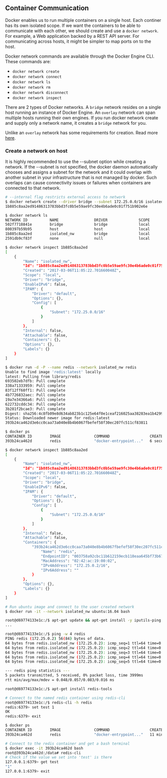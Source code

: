## Container Communication
Docker enables us to run multiple containers on a single host.
Each continer has its own isolated scope. If we want the containers to be able to
communicate with each other, we should create and use a `docker network`.
For example, a Web application backed by a REST API server.
For communicating across hosts, it might be simpler to map ports on to the host.

Docker network commands are available through the Docker Engine CLI.
These commands are:
  - `docker network create`
  - `docker network connect`
  - `docker network ls`
  - `docker network rm`
  - `docker network disconnect`
  - `docker network inspect`

There are 2 types of Docker networks.
A `bridge` network resides on a single host running an instance of Docker Engine.
An `overlay` network can span multiple hosts running their own engines.
If you run docker network create and supply only a network name, it creates a `bridge` network for you.

Unlike an `overlay` network has some requirements for creation. Read more [here](https://docs.docker.com/engine/userguide/networking/work-with-networks/#create-networks).

### Create a network on host

It is highly recommended to use the --subnet option while creating a network.
If the --subnet is not specified, the docker daemon automatically
chooses and assigns a subnet for the network and it could overlap
with another subnet in your infrastructure that is not managed by docker.
Such overlaps can cause connectivity issues or failures when containers are connected to that network.

```bash
# --internal flag restricts external access to network
$ docker network create --driver bridge --subnet 172.25.0.0/16 isolated_nw
1b885c8aa2ed91486313783bbd3fc0b5e59ae9fc30e4b6ade0c01f751b902e6e

$ docker network ls
NETWORK ID          NAME                DRIVER              SCOPE
502f7718841e        bridge              bridge              local
800397b59b95        host                host                local
1b885c8aa2ed        isolated_nw         bridge              local
2591db9cf83f        none                null                local

$ docker network inspect 1b885c8aa2ed
[
    {
        "Name": "isolated_nw",
        "Id": "1b885c8aa2ed91486313783bbd3fc0b5e59ae9fc30e4b6ade0c01f751b902e6e",
        "Created": "2017-03-06T11:05:22.701660048Z",
        "Scope": "local",
        "Driver": "bridge",
        "EnableIPv6": false,
        "IPAM": {
            "Driver": "default",
            "Options": {},
            "Config": [
                {
                    "Subnet": "172.25.0.0/16"
                }
            ]
        },
        "Internal": false,
        "Attachable": false,
        "Containers": {},
        "Options": {},
        "Labels": {}
    }
]

$ docker run -d -P --name redis --network isolated_nw redis
Unable to find image 'redis:latest' locally
latest: Pulling from library/redis
693502eb7dfb: Pull complete
338a71333959: Pull complete
83f12ff60ff1: Pull complete
4b7726832aec: Pull complete
19a7e34366a6: Pull complete
622732cddc34: Pull complete
3b281f2bcae3: Pull complete
Digest: sha256:4c8fb09e8d634ab823b1c125e64f0e1ceaf216025aa38283ea1b42997f1e8059
Status: Downloaded newer image for redis:latest
393b24ca462d3e6cc0caa73a040e8b4b6067fbefef58f30ec207fc511cf83811

$ docker ps
CONTAINER ID        IMAGE               COMMAND                  CREATED             STATUS              PORTS                    NAMES
393b24ca462d        redis               "docker-entrypoint..."   6 seconds ago       Up 5 seconds        0.0.0.0:1024->6379/tcp   redis

$ docker network inspect 1b885c8aa2ed
[
    {
        "Name": "isolated_nw",
        "Id": "1b885c8aa2ed91486313783bbd3fc0b5e59ae9fc30e4b6ade0c01f751b902e6e",
        "Created": "2017-03-06T11:05:22.701660048Z",
        "Scope": "local",
        "Driver": "bridge",
        "EnableIPv6": false,
        "IPAM": {
            "Driver": "default",
            "Options": {},
            "Config": [
                {
                    "Subnet": "172.25.0.0/16"
                }
            ]
        },
        "Internal": false,
        "Attachable": false,
        "Containers": {
            "393b24ca462d3e6cc0caa73a040e8b4b6067fbefef58f30ec207fc511cf83811": {
                "Name": "redis",
                "EndpointID": "003758a92cbc11b612159ecb118eaa645bf73b67c2ccb091e716fbf9750df60d",
                "MacAddress": "02:42:ac:19:00:02",
                "IPv4Address": "172.25.0.2/16",
                "IPv6Address": ""
            }
        },
        "Options": {},
        "Labels": {}
    }
]

# Run ubuntu image and connect to the user created network
$ docker run -it --network isolated_nw ubuntu:16.04 bash

root@d69774133e1c:/$ apt-get update && apt-get install -y iputils-ping
...

root@d69774133e1c:/$ ping -w 4 redis
PING redis (172.25.0.2) 56(84) bytes of data.
64 bytes from redis.isolated_nw (172.25.0.2): icmp_seq=1 ttl=64 time=0.083 ms
64 bytes from redis.isolated_nw (172.25.0.2): icmp_seq=2 ttl=64 time=0.054 ms
64 bytes from redis.isolated_nw (172.25.0.2): icmp_seq=3 ttl=64 time=0.056 ms
64 bytes from redis.isolated_nw (172.25.0.2): icmp_seq=4 ttl=64 time=0.048 ms
64 bytes from redis.isolated_nw (172.25.0.2): icmp_seq=5 ttl=64 time=0.048 ms

--- redis ping statistics ---
5 packets transmitted, 5 received, 0% packet loss, time 3999ms
rtt min/avg/max/mdev = 0.048/0.057/0.083/0.016 ms

root@d69774133e1c:/$ apt-get install redis-tools

# Connect to the named redis container using redis-cli
root@d69774133e1c:/$ redis-cli -h redis
redis:6379> set test 1
OK
redis:6379> exit

$ docker ps
CONTAINER ID        IMAGE               COMMAND                  CREATED             STATUS              PORTS                    NAMES
393b24ca462d        redis               "docker-entrypoint..."   11 minutes ago      Up 11 minutes       0.0.0.0:1024->6379/tcp   redis

# Connect to the redis container and get a bash terminal
$ docker exec -it 393b24ca462d bash
root@393b24ca462d:/data# redis-cli
# Check if the value we set into 'test' is there
127.0.0.1:6379> get test
"1"
127.0.0.1:6379> exit
```
